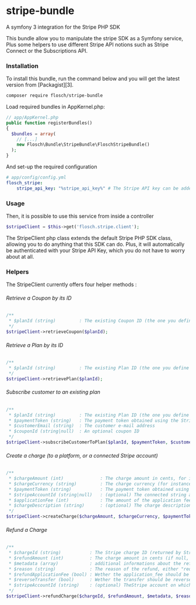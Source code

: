 # stripe-bundle
A symfony 3 integration for the Stripe PHP SDK

This bundle allow you to manipulate the stripe SDK as a Symfony service,
Plus some helpers to use different Stripe API notions such as Stripe Connect or the Subscriptions API.

### Installation
To install this bundle, run the command below and you will get the latest version from [Packagist][3].

``` bash
composer require flosch/stripe-bundle
```

Load required bundles in AppKernel.php:

``` php
// app/AppKernel.php
public function registerBundles()
{
  $bundles = array(
    // [...]
    new Flosch\Bundle\StripeBundle\FloschStripeBundle()
  );
}
```

And set-up the required configuration

``` yaml
# app/config/config.yml
flosch_stripe:
    stripe_api_key: "%stripe_api_key%" # The Stripe API key can be added as a symfony parameter
```

### Usage

Then, it is possible to use this service from inside a controller

``` php
$stripeClient = $this->get('flosch.stripe.client');
```

The StripeClient php class extends the default Stripe PHP SDK class, allowing you to do anything that this SDK can do.
Plus, it will automatically be authenticated with your Stripe API Key, which you do not have to worry about at all.

### Helpers

The StripeClient currently offers four helper methods :

###### Retrieve a Coupon by its ID

``` php
/**
 * $planId (string)         : The existing Coupon ID (the one you define in the Stripe dashboard)
 */
$stripeClient->retrieveCoupon($planId);
```

###### Retrieve a Plan by its ID

``` php
/**
 * $planId (string)         : The existing Plan ID (the one you define in the Stripe dashboard)
 */
$stripeClient->retrievePlan($planId);
```

###### Subscribe customer to an existing plan

``` php
/**
 * $planId (string)         : The existing Plan ID (the one you define in the Stripe dashboard)
 * $paymentToken (string)   : The payment token obtained using the Stripe.js library
 * $customerEmail (string)  : The customer e-mail address
 * $couponId (string|null)  : An optional coupon ID
 */
$stripeClient->subscribeCustomerToPlan($planId, $paymentToken, $customerEmail, $couponId);
```

###### Create a charge (to a platform, or a connected Stripe account)

``` php
/**
 * $chargeAmount (int)              : The charge amount in cents, for instance 1000 for 10.00 (of the currency)
 * $chargeCurrency (string)         : The charge currency (for instance, "eur")
 * $paymentToken (string)           : The payment token obtained using the Stripe.js library
 * $stripeAccountId (string|null)   : (optional) The connected string account ID, default null (--> charge to the platform)
 * $applicationFee (int)            : The amount of the application fee (in cents), default to 0
 * $chargeDescription (string)      : (optional) The charge description for the customer
 */
$stripeClient->createCharge($chargeAmount, $chargeCurrency, $paymentToken, $stripeAccountId, $applicationFee, $chargeDescription);
```


###### Refund a Charge

``` php
/**
 * $chargeId (string)           : The Stripe charge ID (returned by Stripe when you create a charge)
 * $refundAmount (int)          : The charge amount in cents (if null, the whole charge amount will be refunded)
 * $metadata (array)            : additional informations about the refund, default []
 * $reason (string)             : The reason of the refund, either "requested_by_customer", "duplicate" or "fraudulent"
 * $refundApplicationFee (bool) : Wether the application_fee should be refunded aswell, default true
 * $reverseTransfer (bool)      : Wether the transfer should be reversed (when using Stripe Connect "destination" parameter on charge creation), default false
 * $stripeAccountId (string)    : (optional) TheStripe account on which the charge has been made (Stripe Connect), default null (--> refund by the platform)
 */
$stripeClient->refundCharge($chargeId, $refundAmount, $metadata, $reason, $refundApplicationFee, $reverseTransfer, $stripeAccountId);
```
